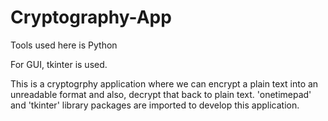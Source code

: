 # Cryptography-App


Tools used here is Python

For GUI, tkinter is used.


This is a cryptogrphy application where we can encrypt a plain text into an unreadable format and also, decrypt that back to plain text. 'onetimepad' and 'tkinter' library packages are imported to develop this application.
